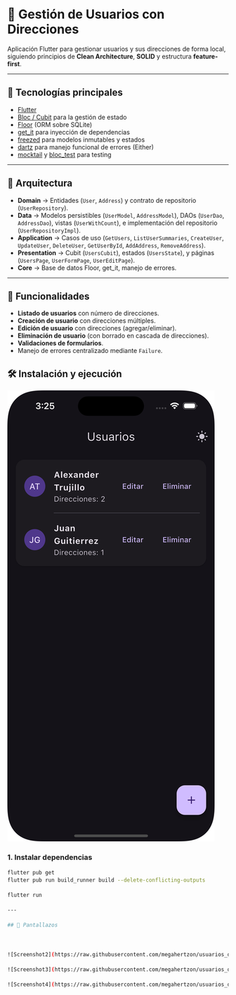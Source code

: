 # 👥 Gestión de Usuarios con Direcciones

Aplicación Flutter para gestionar usuarios y sus direcciones de forma local, siguiendo principios de **Clean Architecture**, **SOLID** y estructura **feature-first**.

---

## 🚀 Tecnologías principales

- [Flutter](https://flutter.dev/)
- [Bloc / Cubit](https://pub.dev/packages/flutter_bloc) para la gestión de estado
- [Floor](https://pub.dev/packages/floor) (ORM sobre SQLite)
- [get_it](https://pub.dev/packages/get_it) para inyección de dependencias
- [freezed](https://pub.dev/packages/freezed) para modelos inmutables y estados
- [dartz](https://pub.dev/packages/dartz) para manejo funcional de errores (Either)
- [mocktail](https://pub.dev/packages/mocktail) y [bloc_test](https://pub.dev/packages/bloc_test) para testing

---

## 📑 Arquitectura

- **Domain** → Entidades (`User`, `Address`) y contrato de repositorio (`UserRepository`).
- **Data** → Modelos persistibles (`UserModel`, `AddressModel`), DAOs (`UserDao`, `AddressDao`), vistas (`UserWithCount`), e implementación del repositorio (`UserRepositoryImpl`).
- **Application** → Casos de uso (`GetUsers`, `ListUserSummaries`, `CreateUser`, `UpdateUser`, `DeleteUser`, `GetUserById`, `AddAddress`, `RemoveAddress`).
- **Presentation** → Cubit (`UsersCubit`), estados (`UsersState`), y páginas (`UsersPage`, `UserFormPage`, `UserEditPage`).
- **Core** → Base de datos Floor, get_it, manejo de errores.

---

## 🧩 Funcionalidades

- **Listado de usuarios** con número de direcciones.
- **Creación de usuario** con direcciones múltiples.
- **Edición de usuario** con direcciones (agregar/eliminar).
- **Eliminación de usuario** (con borrado en cascada de direcciones).
- **Validaciones de formularios**.
- Manejo de errores centralizado mediante `Failure`.


## 🛠️ Instalación y ejecución

![Screenshot1](https://raw.githubusercontent.com/megahertzon/usuarios_direcciones/e854b35a40fddbdbbb977fb3a243a0bdc7154379/assets/screenshots/s1.png)

### 1. Instalar dependencias
```bash
flutter pub get
flutter pub run build_runner build --delete-conflicting-outputs

flutter run

---

## 🧩 Pantallazos



![Screenshot2](https://raw.githubusercontent.com/megahertzon/usuarios_direcciones/e854b35a40fddbdbbb977fb3a243a0bdc7154379/assets/screenshots/s1.png)

![Screenshot3](https://raw.githubusercontent.com/megahertzon/usuarios_direcciones/e854b35a40fddbdbbb977fb3a243a0bdc7154379/assets/screenshots/s3.png)

![Screenshot4](https://raw.githubusercontent.com/megahertzon/usuarios_direcciones/e854b35a40fddbdbbb977fb3a243a0bdc7154379/assets/screenshots/s4.png)
